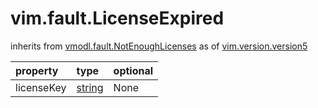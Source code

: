 vim.fault.LicenseExpired
========================
inherits from [vmodl.fault.NotEnoughLicenses](docs/vmodl.fault.NotEnoughLicenses.md)
as of [vim.version.version5](docs/vim.version.md)

| property | type | optional |
|:---------|:-----|:---------|
| licenseKey | [string](string.md "string") | None |

